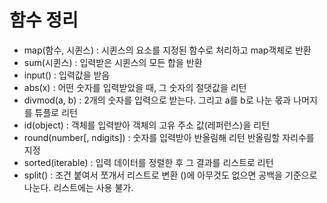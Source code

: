 # 함수 정리

- map(함수, 시퀸스) : 시퀸스의 요소를 지정된 함수로 처리하고 map객체로 반환
- sum(시퀸스) : 입력받은 시퀸스의 모든 합을 반환
- input() : 입력값을 받음
- abs(x) : 어떤 숫자를 입력받았을 때, 그 숫자의 절댓값을 리턴
- divmod(a, b) : 2개의 숫자를 입력으로 받는다. 그리고 a를 b로 나눈 몫과 나머지를 튜플로 리턴
- id(object) : 객체를 입력받아 객체의 고유 주소 값(레퍼런스)을 리턴
- round(number[, ndigits]) : 숫자를 입력받아 반올림해 리턴 반올림할 자리수를 지정
- sorted(iterable) : 입력 데이터를 정렬한 후 그 결과를 리스트로 리턴
- split() : 조건 붙여서 쪼개서 리스트로 변환 ()에 아무것도 없으면 공백을 기준으로 나눈다. 리스트에는 사용 불가.
